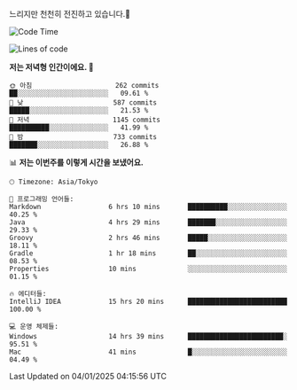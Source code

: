 느리지만 천천히 전진하고 있습니다.🐢

<!--START_SECTION:waka-->
![Code Time](http://img.shields.io/badge/Code%20Time-1%2C502%20hrs%2046%20mins-blue)

![Lines of code](https://img.shields.io/badge/%EC%A0%80%EB%8A%94%20%EC%97%AC%ED%83%9C%EA%B9%8C%EC%A7%80%20-918.9%20thousand%20%EC%A4%84%EC%9D%98%20%EC%BD%94%EB%93%9C%EB%A5%BC%20%EC%9E%91%EC%84%B1%ED%96%88%EC%96%B4%EC%9A%94.-blue)

**저는 저녁형 인간이에요. 🦉** 

```text
🌞 아침                     262 commits         ██░░░░░░░░░░░░░░░░░░░░░░░   09.61 % 
🌆 낮　                     587 commits         █████░░░░░░░░░░░░░░░░░░░░   21.53 % 
🌃 저녁                     1145 commits        ██████████░░░░░░░░░░░░░░░   41.99 % 
🌙 밤　                     733 commits         ███████░░░░░░░░░░░░░░░░░░   26.88 % 
```


📊 **저는 이번주를 이렇게 시간을 보냈어요.** 

```text
🕑︎ Timezone: Asia/Tokyo

💬 프로그래밍 언어들: 
Markdown                 6 hrs 10 mins       ██████████░░░░░░░░░░░░░░░   40.25 % 
Java                     4 hrs 29 mins       ███████░░░░░░░░░░░░░░░░░░   29.33 % 
Groovy                   2 hrs 46 mins       █████░░░░░░░░░░░░░░░░░░░░   18.11 % 
Gradle                   1 hr 18 mins        ██░░░░░░░░░░░░░░░░░░░░░░░   08.53 % 
Properties               10 mins             ░░░░░░░░░░░░░░░░░░░░░░░░░   01.15 % 

🔥 에디터들: 
IntelliJ IDEA            15 hrs 20 mins      █████████████████████████   100.00 % 

💻 운영 체제들: 
Windows                  14 hrs 39 mins      ████████████████████████░   95.51 % 
Mac                      41 mins             █░░░░░░░░░░░░░░░░░░░░░░░░   04.49 % 
```


 Last Updated on 04/01/2025 04:15:56 UTC
<!--END_SECTION:waka-->
